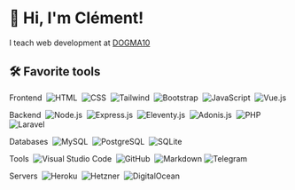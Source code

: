 # 👋 Hi, I'm Clément!

I teach web development at [DOGMA10](https://dogma10.com)

## 🛠️ Favorite tools

Frontend&nbsp; 
![HTML](https://img.shields.io/badge/-HTML5-05122A?style=flat&logo=html5)&nbsp;
![CSS](https://img.shields.io/badge/-CSS3-05122A?style=flat&logo=css3)&nbsp;
![Tailwind](https://img.shields.io/badge/-Tailwind%20CSS-05122A?style=flat&logo=tailwindcss)&nbsp;
![Bootstrap](https://img.shields.io/badge/-Booststrap-05122A?style=flat&logo=bootstrap)&nbsp;
![JavaScript](https://img.shields.io/badge/-JavaScript-05122A?style=flat&logo=javascript)&nbsp;
![Vue.js](https://img.shields.io/badge/-Vue-05122A?style=flat&logo=vue.js)

Backend&nbsp;
![Node.js](https://img.shields.io/badge/-Node.js-05122A?style=flat&logo=node.js)&nbsp;
![Express.js](https://img.shields.io/badge/-Express-05122A?style=flat&logo=express)&nbsp;
![Eleventy.js](https://img.shields.io/badge/-Eleventy-05122A?style=flat&logo=eleventy)&nbsp;
![Adonis.js](https://img.shields.io/badge/-AdonisJs-05122A?style=flat&logo=adonisjs)&nbsp;
![PHP](https://img.shields.io/badge/-PHP-05122A?style=flat&logo=php)&nbsp;
![Laravel](https://img.shields.io/badge/-Laravel-05122A?style=flat&logo=laravel)

Databases&nbsp;
![MySQL](https://img.shields.io/badge/-MySQL-05122A?style=flat&logo=mysql)&nbsp;
![PostgreSQL](https://img.shields.io/badge/-PostgreSQL-05122A?style=flat&logo=postgresql)&nbsp;
![SQLite](https://img.shields.io/badge/-SQLite-05122A?style=flat&logo=sqlite)

Tools&nbsp;
![Visual Studio Code](https://img.shields.io/badge/-Visual%20Studio%20Code-05122A?style=flat&logo=visualstudiocode)&nbsp;
![GitHub](https://img.shields.io/badge/-GitHub-05122A?style=flat&logo=github)&nbsp;
![Markdown](https://img.shields.io/badge/-Markdown-05122A?style=flat&logo=markdown)
![Telegram](https://img.shields.io/badge/-Telegram-05122A?style=flat&logo=telegram)

Servers&nbsp;
![Heroku](https://img.shields.io/badge/-Heroku-05122A?style=flat&logo=heroku)&nbsp;
![Hetzner](https://img.shields.io/badge/-Hetzner-05122A?style=flat&logo=hetzner)&nbsp;
![DigitalOcean](https://img.shields.io/badge/-DigitalOcean-05122A?style=flat&logo=digitalocean)&nbsp;
